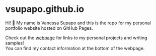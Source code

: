# vsupapo.github.io
Hi! :wave: My name is Vanessa Supapo and this is the repo for my personal portfolio website hosted on GitHub Pages.  
  
Check out the [webpage](https://vsupapo.github.io/) for links to my personal projects and writing samples!  
You can find my contact information at the bottom of the webpage.
